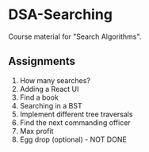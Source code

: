 # DSA-Searching

Course material for "Search Algorithms".

## Assignments

1. How many searches?
2. Adding a React UI
3. Find a book
4. Searching in a BST
5. Implement different tree traversals
6. Find the next commanding officer
7. Max profit
8. Egg drop (optional) - NOT DONE
